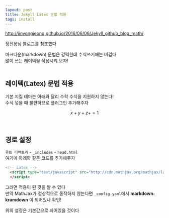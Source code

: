 ```yaml
---
layout: post
title: Jekyll Latex 문법 적용
tags: install
---
```

http://jinyongjeong.github.io/2016/06/06/Jekyll_github_blog_math/

정진용님 블로그를 참조했다 <br/>

마크다운(markdown) 문법은 강력한데 수식쓰기에는 버겁다<br/>
많이 쓰는 레이텍을 적용시켜 보자! <br/>
<br/>

## 레이텍(Latex) 문법 적용

기본 지킬 테마는 아래와 달리 수학 수식을 지원하지 않는다! <br/>
수식 넣을 때 불편하므로 플러그인 추가해주자

$$ x + y + z + = 1 $$

<br/>

## 경로 설정

`루트 디렉토리` - `_includes` - `head.html` <br/>
여기에 아래와 같은 코드를 추가해주자  <br/>

~~~html
<!-- Latex -->
  <script type="text/javascript" src="http://cdn.mathjax.org/mathjax/latest/MathJax.js?config=TeX-AMS-MML_HTMLorMML">
  </script>
~~~

그러면 적용이 된 것을 알 수 있다 <br/>
만약 MathJax가 정상적으로 동작하지 않는다면 `_config.yaml`에서 **markdown: kramdown** 이 되어있나 확인! <br/>

위의 설정은 기본값으로 되어있을 것이다